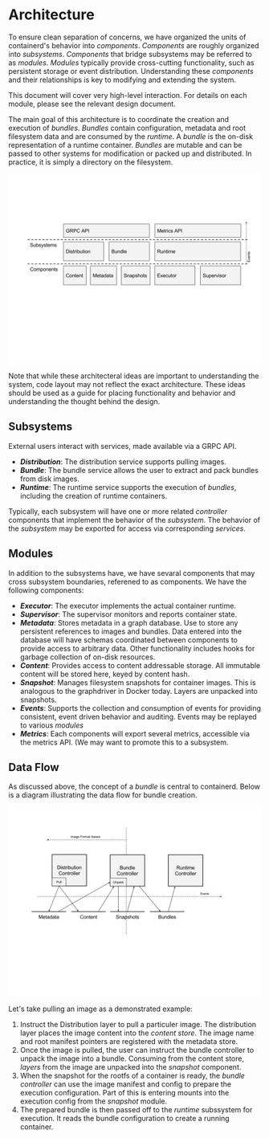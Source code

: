 # Architecture

To ensure clean separation of concerns, we have organized the units of
containerd's behavior into _components_. _Components_ are roughly organized
into _subsystems_. _Components_ that bridge subsystems may be referred to as
_modules_. _Modules_ typically provide cross-cutting functionality, such as
persistent storage or event distribution. Understanding these _components_ and
their relationships is key to modifying and extending the system.

This document will cover very high-level interaction. For details on each
module, please see the relevant design document.

The main goal of this architecture is to coordinate the creation and execution
of _bundles_.  _Bundles_ contain configuration, metadata and root filesystem
data and are consumed by the _runtime_. A _bundle_ is the on-disk
representation of a runtime container. _Bundles_ are mutable and can be passed
to other systems for modification or packed up and distributed. In practice, it
is simply a directory on the filesystem. 

![Architecture](architecture.svg)

Note that while these architecteral ideas are important to understanding the
system, code layout may not reflect the exact architecture. These ideas should
be used as a guide for placing functionality and behavior and understanding the
thought behind the design.

## Subsystems

External users interact with services, made available via a GRPC API.

- __*Distribution*__: The distribution service supports pulling images.
- __*Bundle*__: The bundle service allows the user to extract and pack bundles
  from disk images.
- __*Runtime*__: The runtime service supports the execution of _bundles_,
  including the creation of runtime containers.

Typically, each subsystem will have one or more related _controller_ components
that implement the behavior of the _subsystem_. The behavior of the _subsystem_
may be exported for access via corresponding _services_.

## Modules

In addition to the subsystems have, we have sevaral components that may cross
subsystem boundaries, referened to as components. We have the following
components:

- __*Executor*__: The executor implements the actual container runtime.
- __*Supervisor*__: The supervisor monitors and reports container state.
- __*Metadata*__: Stores metadata in a graph database. Use to store any
  persistent references to images and bundles. Data entered into the
  database will have schemas coordinated between components to provide access
  to arbitrary data. Other functionality includes hooks for garbage collection
  of on-disk resources.
- __*Content*__: Provides access to content addressable storage. All immutable
  content will be stored here, keyed by content hash.
- __*Snapshot*__: Manages filesystem snapshots for container images. This is
  analogous to the graphdriver in Docker today. Layers are unpacked into
  snapshots.
- __*Events*__: Supports the collection and consumption of events for providing
  consistent, event driven behavior and auditing. Events may be replayed to
  various _modules_
- __*Metrics*__: Each components will export several metrics, accessible via
  the metrics API. (We may want to promote this to a subsystem.

## Data Flow

As discussed above, the concept of a _bundle_ is central to containerd. Below
is a diagram illustrating the data flow for bundle creation.

![data-flow](data-flow.svg)

Let's take pulling an image as a demonstrated example:

1. Instruct the Distribution layer to pull a particuler image. The distribution
   layer places the image content into the _content store_. The image name and
   root manifest pointers are registered with the metadata store.
2. Once the image is pulled, the user can instruct the bundle controller to
   unpack the image into a bundle. Consuming from the content store, _layers_
   from the image are unpacked into the _snapshot_ component.
3. When the snapshot for the rootfs of a container is ready, the _bundle
   controller_ can use the image manifest and config to prepare the execution
   configuration. Part of this is entering mounts into the execution config
   from the _snapshot_ module.
4. The prepared bundle is then passed off to the _runtime_ subssystem for
   execution. It reads the bundle configuration to create a running container.

